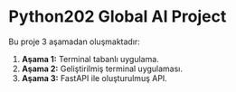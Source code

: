 # Python202 Global AI Project

Bu proje 3 aşamadan oluşmaktadır:  
1. **Aşama 1:** Terminal tabanlı uygulama.  
2. **Aşama 2:** Geliştirilmiş terminal uygulaması.  
3. **Aşama 3:** FastAPI ile oluşturulmuş API.  
